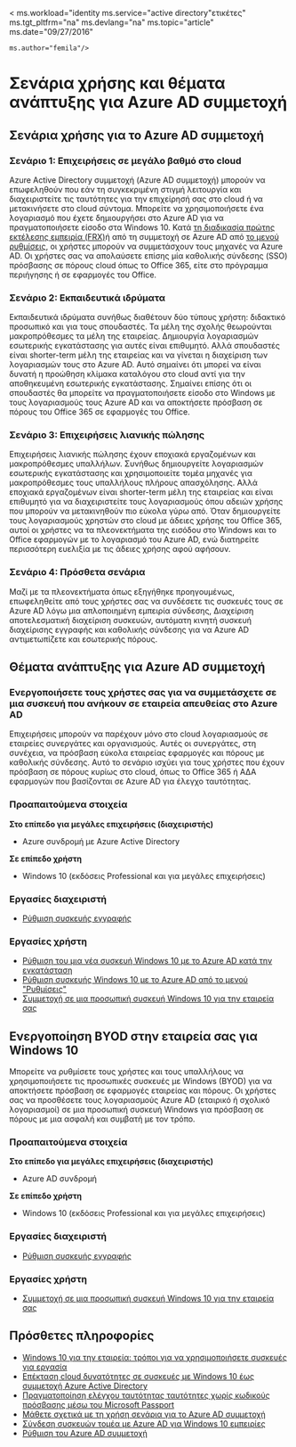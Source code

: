 <properties
    pageTitle="Σενάρια χρήσης και θέματα ανάπτυξης για Azure AD συμμετοχή | Microsoft Azure"
    description="Εξηγεί πώς οι διαχειριστές μπορούν να ρυθμίσετε Azure AD συμμετοχή για τους τελικούς χρήστες (των υπαλλήλων, τους μαθητές, οι άλλοι χρήστες). Περιγράφει επίσης τα διαφορετικά σενάρια ρεαλιστικό για τη χρήση του Azure AD συμμετοχή."
    services="active-directory"
    documentationCenter=""
    authors="femila"
    manager="swadhwa"
    editor=""
    tags="azure-classic-portal"/>

< ms.workload="identity ms.service="active directory"ετικέτες" ms.tgt_pltfrm="na" ms.devlang="na" ms.topic="article" ms.date="09/27/2016"

    ms.author="femila"/>

# <a name="usage-scenarios-and-deployment-considerations-for-azure-ad-join"></a>Σενάρια χρήσης και θέματα ανάπτυξης για Azure AD συμμετοχή

## <a name="usage-scenarios-for-azure-ad-join"></a>Σενάρια χρήσης για το Azure AD συμμετοχή
### <a name="scenario-1-businesses-largely-in-the-cloud"></a>Σενάριο 1: Επιχειρήσεις σε μεγάλο βαθμό στο cloud

Azure Active Directory συμμετοχή (Azure AD συμμετοχή) μπορούν να επωφεληθούν που εάν τη συγκεκριμένη στιγμή λειτουργία και διαχειριστείτε τις ταυτότητες για την επιχείρησή σας στο cloud ή να μετακινήσετε στο cloud σύντομα. Μπορείτε να χρησιμοποιήσετε ένα λογαριασμό που έχετε δημιουργήσει στο Azure AD για να πραγματοποιήσετε είσοδο στα Windows 10. Κατά [τη διαδικασία πρώτης εκτέλεσης εμπειρία (FRX)](active-directory-azureadjoin-user-frx.md)ή από τη συμμετοχή σε Azure AD από [το μενού ρυθμίσεις](active-directory-azureadjoin-user-upgrade.md), οι χρήστες μπορούν να συμμετάσχουν τους μηχανές να Azure AD.  Οι χρήστες σας να απολαύσετε επίσης μία καθολικής σύνδεσης (SSO) πρόσβασης σε πόρους cloud όπως το Office 365, είτε στο πρόγραμμα περιήγησης ή σε εφαρμογές του Office.

### <a name="scenario-2-educational-institutions"></a>Σενάριο 2: Εκπαιδευτικά ιδρύματα

Εκπαιδευτικά ιδρύματα συνήθως διαθέτουν δύο τύπους χρήστη: διδακτικό προσωπικό και για τους σπουδαστές. Τα μέλη της σχολής θεωρούνται μακροπρόθεσμες τα μέλη της εταιρείας. Δημιουργία λογαριασμών εσωτερικής εγκατάστασης για αυτές είναι επιθυμητό. Αλλά σπουδαστές είναι shorter-term μέλη της εταιρείας και να γίνεται η διαχείριση των λογαριασμών τους στο Azure AD. Αυτό σημαίνει ότι μπορεί να είναι δυνατή η προώθηση κλίμακα καταλόγου στο cloud αντί για την αποθηκευμένη εσωτερικής εγκατάστασης. Σημαίνει επίσης ότι οι σπουδαστές θα μπορείτε να πραγματοποιήσετε είσοδο στο Windows με τους λογαριασμούς τους Azure AD και να αποκτήσετε πρόσβαση σε πόρους του Office 365 σε εφαρμογές του Office.

### <a name="scenario-3-retail-businesses"></a>Σενάριο 3: Επιχειρήσεις λιανικής πώλησης

Επιχειρήσεις λιανικής πώλησης έχουν εποχιακά εργαζομένων και μακροπρόθεσμες υπαλλήλων. Συνήθως δημιουργείτε λογαριασμών εσωτερικής εγκατάστασης και χρησιμοποιείτε τομέα μηχανές για μακροπρόθεσμες τους υπαλλήλους πλήρους απασχόλησης. Αλλά εποχιακά εργαζομένων είναι shorter-term μέλη της εταιρείας και είναι επιθυμητό για να διαχειριστείτε τους λογαριασμούς όπου αδειών χρήσης που μπορούν να μετακινηθούν πιο εύκολα γύρω από. Όταν δημιουργείτε τους λογαριασμούς χρηστών στο cloud με άδειες χρήσης του Office 365, αυτοί οι χρήστες να τα πλεονεκτήματα της εισόδου στο Windows και το Office εφαρμογών με το λογαριασμό του Azure AD, ενώ διατηρείτε περισσότερη ευελιξία με τις άδειες χρήσης αφού αφήσουν.

### <a name="scenario-4-additional-scenarios"></a>Σενάριο 4: Πρόσθετα σενάρια

Μαζί με τα πλεονεκτήματα όπως εξηγήθηκε προηγουμένως, επωφεληθείτε από τους χρήστες σας να συνδέσετε τις συσκευές τους σε Azure AD λόγω μια απλοποιημένη εμπειρία σύνδεσης, Διαχείριση αποτελεσματική διαχείριση συσκευών, αυτόματη κινητή συσκευή διαχείρισης εγγραφής και καθολικής σύνδεσης για να Azure AD αντιμετωπίζετε και εσωτερικής πόρους.  


## <a name="deployment-considerations-for-azure-ad-join"></a>Θέματα ανάπτυξης για Azure AD συμμετοχή

### <a name="enable-your-users-to-join-a-company-owned-device-directly-to-azure-ad"></a>Ενεργοποιήσετε τους χρήστες σας για να συμμετάσχετε σε μια συσκευή που ανήκουν σε εταιρεία απευθείας στο Azure AD


Επιχειρήσεις μπορούν να παρέχουν μόνο στο cloud λογαριασμούς σε εταιρείες συνεργάτες και οργανισμούς. Αυτές οι συνεργάτες, στη συνέχεια, να πρόσβαση εύκολα εταιρείας εφαρμογές και πόρους με καθολικής σύνδεσης. Αυτό το σενάριο ισχύει για τους χρήστες που έχουν πρόσβαση σε πόρους κυρίως στο cloud, όπως το Office 365 ή ΑΔΑ εφαρμογών που βασίζονται σε Azure AD για έλεγχο ταυτότητας.

### <a name="prerequisites"></a>Προαπαιτούμενα στοιχεία
**Στο επίπεδο για μεγάλες επιχειρήσεις (διαχειριστής)**

*   Azure συνδρομή με Azure Active Directory  

**Σε επίπεδο χρήστη**

*   Windows 10 (εκδόσεις Professional και για μεγάλες επιχειρήσεις)

### <a name="administrator-tasks"></a>Εργασίες διαχειριστή
* [Ρύθμιση συσκευής εγγραφής](active-directory-azureadjoin-setup.md)

### <a name="user-tasks"></a>Εργασίες χρήστη
* [Ρύθμιση του μια νέα συσκευή Windows 10 με το Azure AD κατά την εγκατάσταση](active-directory-azureadjoin-user-frx.md)
* [Ρύθμιση συσκευής Windows 10 με το Azure AD από το μενού "Ρυθμίσεις"](active-directory-azureadjoin-user-upgrade.md)
* [Συμμετοχή σε μια προσωπική συσκευή Windows 10 για την εταιρεία σας](active-directory-azureadjoin-personal-device.md)



## <a name="enable-byod-in-your-organization-for-windows-10"></a>Ενεργοποίηση BYOD στην εταιρεία σας για Windows 10
Μπορείτε να ρυθμίσετε τους χρήστες και τους υπαλλήλους να χρησιμοποιήσετε τις προσωπικές συσκευές με Windows (BYOD) για να αποκτήσετε πρόσβαση σε εφαρμογές εταιρείας και πόρους. Οι χρήστες σας να προσθέσετε τους λογαριασμούς Azure AD (εταιρικό ή σχολικό λογαριασμοί) σε μια προσωπική συσκευή Windows για πρόσβαση σε πόρους με μια ασφαλή και συμβατή με τον τρόπο.

### <a name="prerequisites"></a>Προαπαιτούμενα στοιχεία
**Στο επίπεδο για μεγάλες επιχειρήσεις (διαχειριστής)**

*   Azure AD συνδρομή

**Σε επίπεδο χρήστη**

*   Windows 10 (εκδόσεις Professional και για μεγάλες επιχειρήσεις)


### <a name="administrator-tasks"></a>Εργασίες διαχειριστή

* [Ρύθμιση συσκευής εγγραφής](active-directory-azureadjoin-setup.md)

### <a name="user-tasks"></a>Εργασίες χρήστη
* [Συμμετοχή σε μια προσωπική συσκευή Windows 10 για την εταιρεία σας](active-directory-azureadjoin-personal-device.md)


## <a name="additional-information"></a>Πρόσθετες πληροφορίες
* [Windows 10 για την εταιρεία: τρόποι για να χρησιμοποιήσετε συσκευές για εργασία](active-directory-azureadjoin-windows10-devices-overview.md)
* [Επέκταση cloud δυνατότητες σε συσκευές με Windows 10 έως συμμετοχή Azure Active Directory](active-directory-azureadjoin-user-upgrade.md)
* [Πραγματοποίηση ελέγχου ταυτότητας ταυτότητες χωρίς κωδικούς πρόσβασης μέσω του Microsoft Passport](active-directory-azureadjoin-passport.md)
* [Μάθετε σχετικά με τη χρήση σενάρια για το Azure AD συμμετοχή](active-directory-azureadjoin-deployment-aadjoindirect.md)
* [Σύνδεση συσκευών τομέα με Azure AD για Windows 10 εμπειρίες](active-directory-azureadjoin-devices-group-policy.md)
* [Ρύθμιση του Azure AD συμμετοχή](active-directory-azureadjoin-setup.md)
